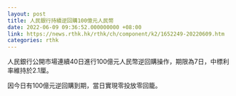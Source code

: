 ```yaml
---
layout: post
title: 人民銀行持續逆回購100億元人民幣
date: 2022-06-09 09:36:52.000000000 +08:00
link: https://news.rthk.hk/rthk/ch/component/k2/1652249-20220609.htm
categories: rthk
---
```


人民銀行公開市場連續40日進行100億元人民幣逆回購操作，期限為7日，中標利率維持於2.1厘。

因今日有100億元逆回購到期，當日實現零投放零回籠。
